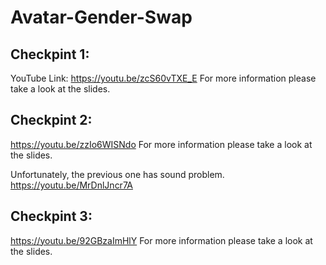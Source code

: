 # Avatar-Gender-Swap

## Checkpint 1:
YouTube Link: https://youtu.be/zcS60vTXE_E
For more information please take a look at the slides. 

## Checkpint 2:
https://youtu.be/zzIo6WISNdo
For more information please take a look at the slides. 

Unfortunately, the previous one has sound problem.
https://youtu.be/MrDnlJncr7A

## Checkpint 3:
https://youtu.be/92GBzaImHlY
For more information please take a look at the slides. 
